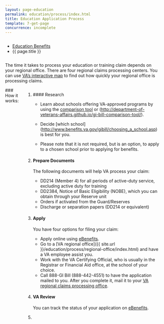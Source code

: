 ```yaml
---
layout: page-education
permalink: education/process/index.html
title: Education Application Process
template: 7-get-page
concurrence: incomplete
---
```



<div class="splash" markdown="0">
<div class="row" markdown="0">
<div class="small-12 columns" markdown="0">

<ul class="breadcrumbs" role="menubar" aria-label="Primary">
<li class="parent"><a href="{{ site.url }}/education/">Education Benefits</a></li>
<li class="active">{{ page.title }}</li>
</ul>

</div>
</div>
</div>

<div class="main" role="main" markdown="0">

<div class="section one" markdown="0">
<div class="primary" markdown="0">
<div class="row" markdown="0">
<div class="small-12 columns" markdown="1">

The time it takes to process your education or training claim depends on your regional office. There are four regional claims processing centers. You can use [VA’s interactive map](http://www.vba.va.gov/reports/aspiremap.asp) to find out how quickly your regional office is processing claims.
</div>
<div class="small-12 columns" markdown="0">

<div markdown="1">
### How it works:
</div>


<ol class="process" markdown="0">
<li class="step one wow fadeIn animated" markdown="0">

<div markdown="1">
#### Research
</div>


<div class="feature" markdown="1">

- 	Learn about schools offering VA-approved programs by using the [comparison tool](http://www.benefits.va.gov/gibill/comparison_tool.asp) or (http://department-of-veterans-affairs.github.io/gi-bill-comparison-tool/).

-	Decide [which school] (http://www.benefits.va.gov/gibill/choosing_a_school.asp) is best for you.

-	Please note that it is not required, but is an option, to apply to a chosen school prior to applying for benefits.

</div>

</li>

<li class="step two wow fadeIn animated" markdown="0">

<div markdown="1">

#### Prepare Documents

The following documents will help VA process your claim:

</div>

<div class="feature" markdown="1">

-	DD214 (Member 4) for all periods of active-duty service, excluding active duty for training
-	DD2384, Notice of Basic Eligibility (NOBE), which you can obtain through your Reserve unit
-	Orders if activated from the Guard/Reserves
-	Discharge or separation papers (DD214 or equivalent)

</div>

</li>

<li class="step three wow fadeIn animated" markdown="0">

<div markdown="1">

#### Apply

You have four options for filing your claim:

</div>

<div class="feature" markdown="1">

-	Apply online using [eBenefits](https://www.ebenefits.va.gov/ebenefits/vonapp).
-	Go to a [VA regional office]({{ site.url }}/education/process/regional-office/index.html) and have a VA employee assist you.
-	Work with the VA Certifying Official, who is usually in the Registrar or Financial Aid office, at the school of your choice.
-	Call 888-GI Bill (888-442-4551) to have the application mailed to you. After you complete it, mail it to your [VA regional claims processing office](http://www.benefits.va.gov/gibill/regional_processing.asp).

</div>

</li>

<li class="step four last wow fadeIn animated" markdown="0">

<div markdown="1">

#### VA Review

You can track the status of your application on [eBenefits](https://www.ebenefits.va.gov/ebenefits/manage/status).

</div>

<li>

</ol>

</div>
</div>
</div>
</div>
</div>
